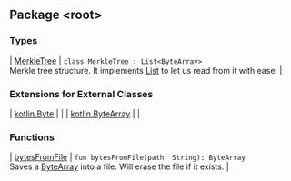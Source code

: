 

## Package &lt;root&gt;

### Types

| [MerkleTree](-merkle-tree/index.md) | `class MerkleTree : List<ByteArray>`<br>Merkle tree structure. It implements [List](#) to let us read from it with ease. |

### Extensions for External Classes

| [kotlin.Byte](kotlin.-byte/index.md) |  |
| [kotlin.ByteArray](kotlin.-byte-array/index.md) |  |

### Functions

| [bytesFromFile](bytes-from-file.md) | `fun bytesFromFile(path: String): ByteArray`<br>Saves a [ByteArray](#) into a file. Will erase the file if it exists. |

